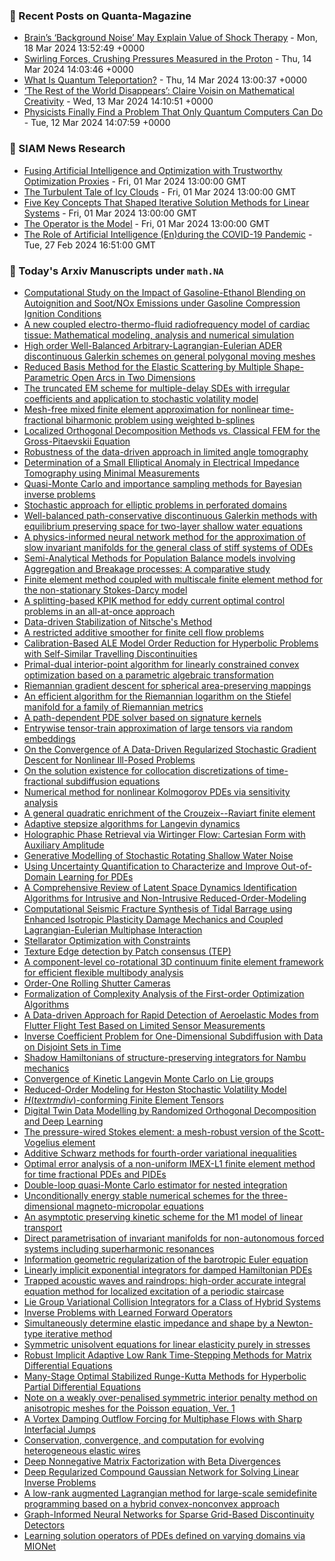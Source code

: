 ### 📝 Recent Posts on Quanta-Magazine
<!-- quanta starts -->
* <a href="https://www.quantamagazine.org/brains-background-noise-may-explain-value-of-shock-therapy-20240318/">Brain’s ‘Background Noise’ May Explain Value of Shock Therapy</a> - Mon, 18 Mar 2024 13:52:49 +0000
* <a href="https://www.quantamagazine.org/swirling-forces-crushing-pressures-measured-in-the-proton-20240314/">Swirling Forces, Crushing Pressures Measured in the Proton</a> - Thu, 14 Mar 2024 14:03:46 +0000
* <a href="https://www.quantamagazine.org/what-is-quantum-teleportation-20240314/">What Is Quantum Teleportation?</a> - Thu, 14 Mar 2024 13:00:37 +0000
* <a href="https://www.quantamagazine.org/a-mathematician-on-creativity-art-logic-and-language-20240313/">‘The Rest of the World Disappears’: Claire Voisin on Mathematical Creativity</a> - Wed, 13 Mar 2024 14:10:51 +0000
* <a href="https://www.quantamagazine.org/physicists-finally-find-a-problem-only-quantum-computers-can-do-20240312/">Physicists Finally Find a Problem That Only Quantum Computers Can Do</a> - Tue, 12 Mar 2024 14:07:59 +0000
<!-- quanta ends -->

### 📝 SIAM News Research
<!-- siam-news starts -->
* <a href="https://sinews.siam.org/Details-Page/fusing-artificial-intelligence-and-optimization-with-trustworthy-optimization-proxies">Fusing Artificial Intelligence and Optimization with Trustworthy Optimization Proxies</a> - Fri, 01 Mar 2024 13:00:00 GMT
* <a href="https://sinews.siam.org/Details-Page/the-turbulent-tale-of-icy-clouds">The Turbulent Tale of Icy Clouds</a> - Fri, 01 Mar 2024 13:00:00 GMT
* <a href="https://sinews.siam.org/Details-Page/five-key-concepts-that-shaped-iterative-solution-methods-for-linear-systems">Five Key Concepts That Shaped Iterative Solution Methods for Linear Systems</a> - Fri, 01 Mar 2024 13:00:00 GMT
* <a href="https://sinews.siam.org/Details-Page/the-operator-is-the-model">The Operator is the Model</a> - Fri, 01 Mar 2024 13:00:00 GMT
* <a href="https://sinews.siam.org/Details-Page/the-role-of-artificial-intelligence-enduring-the-covid-19-pandemic">The Role of Artificial Intelligence (En)during the COVID-19 Pandemic</a> - Tue, 27 Feb 2024 16:51:00 GMT
<!-- siam-news ends -->

### 📝 Today's Arxiv Manuscripts under ``math.NA``
<!-- arxiv-math-na starts -->
* <a href="https://arxiv.org/abs/2403.10687">Computational Study on the Impact of Gasoline-Ethanol Blending on Autoignition and Soot/NOx Emissions under Gasoline Compression Ignition Conditions</a>
* <a href="https://arxiv.org/abs/2403.10892">A new coupled electro-thermo-fluid radiofrequency model of cardiac tissue: Mathematical modeling, analysis and numerical simulation</a>
* <a href="https://arxiv.org/abs/2403.10917">High order Well-Balanced Arbitrary-Lagrangian-Eulerian ADER discontinuous Galerkin schemes on general polygonal moving meshes</a>
* <a href="https://arxiv.org/abs/2403.10933">Reduced Basis Method for the Elastic Scattering by Multiple Shape-Parametric Open Arcs in Two Dimensions</a>
* <a href="https://arxiv.org/abs/2403.11178">The truncated EM scheme for multiple-delay SDEs with irregular coefficients and application to stochastic volatility model</a>
* <a href="https://arxiv.org/abs/2403.11196">Mesh-free mixed finite element approximation for nonlinear time-fractional biharmonic problem using weighted b-splines</a>
* <a href="https://arxiv.org/abs/2403.11268">Localized Orthogonal Decomposition Methods vs. Classical FEM for the Gross-Pitaevskii Equation</a>
* <a href="https://arxiv.org/abs/2403.11350">Robustness of the data-driven approach in limited angle tomography</a>
* <a href="https://arxiv.org/abs/2403.11365">Determination of a Small Elliptical Anomaly in Electrical Impedance Tomography using Minimal Measurements</a>
* <a href="https://arxiv.org/abs/2403.11374">Quasi-Monte Carlo and importance sampling methods for Bayesian inverse problems</a>
* <a href="https://arxiv.org/abs/2403.11385">Stochastic approach for elliptic problems in perforated domains</a>
* <a href="https://arxiv.org/abs/2403.11409">Well-balanced path-conservative discontinuous Galerkin methods with equilibrium preserving space for two-layer shallow water equations</a>
* <a href="https://arxiv.org/abs/2403.11591">A physics-informed neural network method for the approximation of slow invariant manifolds for the general class of stiff systems of ODEs</a>
* <a href="https://arxiv.org/abs/2403.11595">Semi-Analytical Methods for Population Balance models involving Aggregation and Breakage processes: A comparative study</a>
* <a href="https://arxiv.org/abs/2403.11600">Finite element method coupled with multiscale finite element method for the non-stationary Stokes-Darcy model</a>
* <a href="https://arxiv.org/abs/2403.11611">A splitting-based KPIK method for eddy current optimal control problems in an all-at-once approach</a>
* <a href="https://arxiv.org/abs/2403.11632">Data-driven Stabilization of Nitsche's Method</a>
* <a href="https://arxiv.org/abs/2403.11636">A restricted additive smoother for finite cell flow problems</a>
* <a href="https://arxiv.org/abs/2403.11664">Calibration-Based ALE Model Order Reduction for Hyperbolic Problems with Self-Similar Travelling Discontinuities</a>
* <a href="https://arxiv.org/abs/2403.11684">Primal-dual interior-point algorithm for linearly constrained convex optimization based on a parametric algebraic transformation</a>
* <a href="https://arxiv.org/abs/2403.11726">Riemannian gradient descent for spherical area-preserving mappings</a>
* <a href="https://arxiv.org/abs/2403.11730">An efficient algorithm for the Riemannian logarithm on the Stiefel manifold for a family of Riemannian metrics</a>
* <a href="https://arxiv.org/abs/2403.11738">A path-dependent PDE solver based on signature kernels</a>
* <a href="https://arxiv.org/abs/2403.11768">Entrywise tensor-train approximation of large tensors via random embeddings</a>
* <a href="https://arxiv.org/abs/2403.11787">On the Convergence of A Data-Driven Regularized Stochastic Gradient Descent for Nonlinear Ill-Posed Problems</a>
* <a href="https://arxiv.org/abs/2403.11847">On the solution existence for collocation discretizations of time-fractional subdiffusion equations</a>
* <a href="https://arxiv.org/abs/2403.11910">Numerical method for nonlinear Kolmogorov PDEs via sensitivity analysis</a>
* <a href="https://arxiv.org/abs/2403.11915">A general quadratic enrichment of the Crouzeix--Raviart finite element</a>
* <a href="https://arxiv.org/abs/2403.11993">Adaptive stepsize algorithms for Langevin dynamics</a>
* <a href="https://arxiv.org/abs/2403.10560">Holographic Phase Retrieval via Wirtinger Flow: Cartesian Form with Auxiliary Amplitude</a>
* <a href="https://arxiv.org/abs/2403.10578">Generative Modelling of Stochastic Rotating Shallow Water Noise</a>
* <a href="https://arxiv.org/abs/2403.10642">Using Uncertainty Quantification to Characterize and Improve Out-of-Domain Learning for PDEs</a>
* <a href="https://arxiv.org/abs/2403.10748">A Comprehensive Review of Latent Space Dynamics Identification Algorithms for Intrusive and Non-Intrusive Reduced-Order-Modeling</a>
* <a href="https://arxiv.org/abs/2403.10905">Computational Seismic Fracture Synthesis of Tidal Barrage using Enhanced Isotropic Plasticity Damage Mechanics and Coupled Lagrangian-Eulerian Multiphase Interaction</a>
* <a href="https://arxiv.org/abs/2403.11033">Stellarator Optimization with Constraints</a>
* <a href="https://arxiv.org/abs/2403.11038">Texture Edge detection by Patch consensus (TEP)</a>
* <a href="https://arxiv.org/abs/2403.11239">A component-level co-rotational 3D continuum finite element framework for efficient flexible multibody analysis</a>
* <a href="https://arxiv.org/abs/2403.11295">Order-One Rolling Shutter Cameras</a>
* <a href="https://arxiv.org/abs/2403.11437">Formalization of Complexity Analysis of the First-order Optimization Algorithms</a>
* <a href="https://arxiv.org/abs/2403.11521">A Data-driven Approach for Rapid Detection of Aeroelastic Modes from Flutter Flight Test Based on Limited Sensor Measurements</a>
* <a href="https://arxiv.org/abs/2403.11599">Inverse Coefficient Problem for One-Dimensional Subdiffusion with Data on Disjoint Sets in Time</a>
* <a href="https://arxiv.org/abs/2403.11612">Shadow Hamiltonians of structure-preserving integrators for Nambu mechanics</a>
* <a href="https://arxiv.org/abs/2403.12012">Convergence of Kinetic Langevin Monte Carlo on Lie groups</a>
* <a href="https://arxiv.org/abs/1611.06097">Reduced-Order Modeling for Heston Stochastic Volatility Model</a>
* <a href="https://arxiv.org/abs/2112.14351">$H(textrm{div})$-conforming Finite Element Tensors</a>
* <a href="https://arxiv.org/abs/2206.08659">Digital Twin Data Modelling by Randomized Orthogonal Decomposition and Deep Learning</a>
* <a href="https://arxiv.org/abs/2212.09673">The pressure-wired Stokes element: a mesh-robust version of the Scott-Vogelius element</a>
* <a href="https://arxiv.org/abs/2301.07260">Additive Schwarz methods for fourth-order variational inequalities</a>
* <a href="https://arxiv.org/abs/2302.05188">Optimal error analysis of a non-uniform IMEX-L1 finite element method for time fractional PDEs and PIDEs</a>
* <a href="https://arxiv.org/abs/2302.14119">Double-loop quasi-Monte Carlo estimator for nested integration</a>
* <a href="https://arxiv.org/abs/2303.06000">Unconditionally energy stable numerical schemes for the three-dimensional magneto-micropolar equations</a>
* <a href="https://arxiv.org/abs/2305.02804">An asymptotic preserving kinetic scheme for the M1 model of linear transport</a>
* <a href="https://arxiv.org/abs/2306.09860">Direct parametrisation of invariant manifolds for non-autonomous forced systems including superharmonic resonances</a>
* <a href="https://arxiv.org/abs/2308.14127">Information geometric regularization of the barotropic Euler equation</a>
* <a href="https://arxiv.org/abs/2309.14184">Linearly implicit exponential integrators for damped Hamiltonian PDEs</a>
* <a href="https://arxiv.org/abs/2310.12486">Trapped acoustic waves and raindrops: high-order accurate integral equation method for localized excitation of a periodic staircase</a>
* <a href="https://arxiv.org/abs/2310.15356">Lie Group Variational Collision Integrators for a Class of Hybrid Systems</a>
* <a href="https://arxiv.org/abs/2311.12528">Inverse Problems with Learned Forward Operators</a>
* <a href="https://arxiv.org/abs/2401.00236">Simultaneously determine elastic impedance and shape by a Newton-type iterative method</a>
* <a href="https://arxiv.org/abs/2402.00480">Symmetric unisolvent equations for linear elasticity purely in stresses</a>
* <a href="https://arxiv.org/abs/2402.05347">Robust Implicit Adaptive Low Rank Time-Stepping Methods for Matrix Differential Equations</a>
* <a href="https://arxiv.org/abs/2402.12140">Many-Stage Optimal Stabilized Runge-Kutta Methods for Hyperbolic Partial Differential Equations</a>
* <a href="https://arxiv.org/abs/2403.07899">Note on a weakly over-penalised symmetric interior penalty method on anisotropic meshes for the Poisson equation, Ver. 1</a>
* <a href="https://arxiv.org/abs/2306.10174">A Vortex Damping Outflow Forcing for Multiphase Flows with Sharp Interfacial Jumps</a>
* <a href="https://arxiv.org/abs/2308.01151">Conservation, convergence, and computation for evolving heterogeneous elastic wires</a>
* <a href="https://arxiv.org/abs/2309.08249">Deep Nonnegative Matrix Factorization with Beta Divergences</a>
* <a href="https://arxiv.org/abs/2311.17248">Deep Regularized Compound Gaussian Network for Solving Linear Inverse Problems</a>
* <a href="https://arxiv.org/abs/2401.12490">A low-rank augmented Lagrangian method for large-scale semidefinite programming based on a hybrid convex-nonconvex approach</a>
* <a href="https://arxiv.org/abs/2401.13652">Graph-Informed Neural Networks for Sparse Grid-Based Discontinuity Detectors</a>
* <a href="https://arxiv.org/abs/2402.15097">Learning solution operators of PDEs defined on varying domains via MIONet</a>
<!-- arxiv-math-na ends -->
